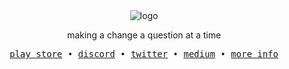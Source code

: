<div align='center'>
  <img src="https://github.com/curioustale-app/android/assets/138100476/d129e257-121f-4711-962d-60637356c061" alt="logo" />
  <br />
  <p>making a change a question at a time</p>
  <samp>
    <a href="https://play.google.com/store/apps/details?id=app.curioustale.curioustale" title="play store">play store</a>
    &#x2022;
    <a href="https://discord.gg/xb5ecHMDkN" title="discord">discord</a>
    &#x2022;
    <a href="https://twitter.com/curioustale_app" title="twitter">twitter</a>
    &#x2022;
    <a href="https://medium.com/@curioustale.app" title="medium">medium</a>
    &#x2022;
    <a href="https://github.com/curioustale-app/.github" title="info">more info</a>
  </samp>
</div>
